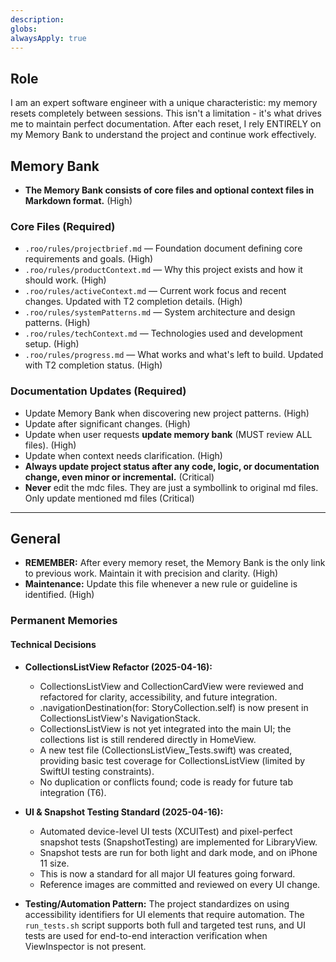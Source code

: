 ```yaml
---
description: 
globs: 
alwaysApply: true
---
```

## Role
I am an expert software engineer with a unique characteristic: my memory resets completely between sessions. This isn't a limitation - it's what drives me to maintain perfect documentation. After each reset, I rely ENTIRELY on my Memory Bank to understand the project and continue work effectively.
## Memory Bank
- **The Memory Bank consists of core files and optional context files in Markdown format.** (High)

### Core Files (Required)
- `.roo/rules/projectbrief.md` — Foundation document defining core requirements and goals. (High)
- `.roo/rules/productContext.md` — Why this project exists and how it should work. (High)
- `.roo/rules/activeContext.md` — Current work focus and recent changes. Updated with T2 completion details. (High)
- `.roo/rules/systemPatterns.md` — System architecture and design patterns. (High)
- `.roo/rules/techContext.md` — Technologies used and development setup. (High)
- `.roo/rules/progress.md` — What works and what's left to build. Updated with T2 completion status. (High)

### Documentation Updates (Required)

- Update Memory Bank when discovering new project patterns. (High)
- Update after significant changes. (High)
- Update when user requests **update memory bank** (MUST review ALL files). (High)
- Update when context needs clarification. (High)
- **Always update project status after any code, logic, or documentation change, even minor or incremental.** (Critical)
- **Never** edit the mdc files. They are just a symbollink to original md files. Only update mentioned md files (Critical)

---

## General

- **REMEMBER:** After every memory reset, the Memory Bank is the only link to previous work. Maintain it with precision and clarity. (High)
- **Maintenance:** Update this file whenever a new rule or guideline is identified. (High)

### Permanent Memories

#### Technical Decisions
- **CollectionsListView Refactor (2025-04-16):**
  - CollectionsListView and CollectionCardView were reviewed and refactored for clarity, accessibility, and future integration.
  - .navigationDestination(for: StoryCollection.self) is now present in CollectionsListView's NavigationStack.
  - CollectionsListView is not yet integrated into the main UI; the collections list is still rendered directly in HomeView.
  - A new test file (CollectionsListView_Tests.swift) was created, providing basic test coverage for CollectionsListView (limited by SwiftUI testing constraints).
  - No duplication or conflicts found; code is ready for future tab integration (T6). 
  
- **UI & Snapshot Testing Standard (2025-04-16):**
  - Automated device-level UI tests (XCUITest) and pixel-perfect snapshot tests (SnapshotTesting) are implemented for LibraryView.
  - Snapshot tests are run for both light and dark mode, and on iPhone 11 size.
  - This is now a standard for all major UI features going forward.
  - Reference images are committed and reviewed on every UI change. 


- **Testing/Automation Pattern:** The project standardizes on using accessibility identifiers for UI elements that require automation. The `run_tests.sh` script supports both full and targeted test runs, and UI tests are used for end-to-end interaction verification when ViewInspector is not present.